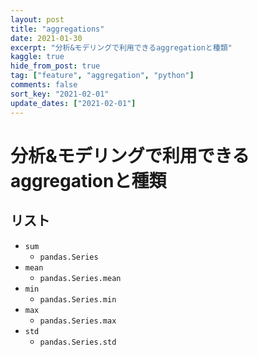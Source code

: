 ```yaml
---
layout: post
title: "aggregations"
date: 2021-01-30
excerpt: "分析&モデリングで利用できるaggregationと種類"
kaggle: true
hide_from_post: true
tag: ["feature", "aggregation", "python"]
comments: false
sort_key: "2021-02-01"
update_dates: ["2021-02-01"]
---
```


# 分析&モデリングで利用できるaggregationと種類

## リスト
 - `sum`
   - `pandas.Series`
 - `mean`
   - `pandas.Series.mean`
 - `min` 
   - `pandas.Series.min`
 - `max`
   - `pandas.Series.max`
 - `std`
   - `pandas.Series.std`

	
